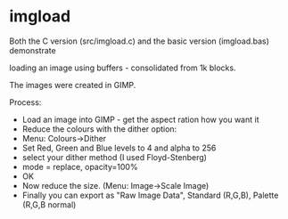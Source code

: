 # imgload

Both the C version (src/imgload.c) and the basic version (imgload.bas) demonstrate

loading an image using buffers - consolidated from 1k blocks.

The images were created in GIMP.

Process:

- Load an image into GIMP - get the aspect ration how you want it
- Reduce the colours with the dither option:
 - Menu: Colours->Dither  
 - Set Red, Green and Blue levels to 4 and alpha to 256
 - select your dither method (I used Floyd-Stenberg)
 - mode = replace, opacity=100%
 - OK
- Now reduce the size.  (Menu: Image->Scale Image)
- Finally you can export as "Raw Image Data", Standard (R,G,B), Palette (R,G,B normal)
 
